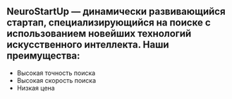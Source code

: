 
## NeuroStartUp — динамически развивающийся стартап, специализирующийся на поиске с использованием новейших технологий искусственного интеллекта. Наши преимущества:


* Высокая точность поиска
* Высокая скорость поиска
* Низкая цена